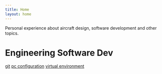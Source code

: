 ```yaml
---
title: Home
layout: home
---
```


Personal experience about aircraft design, software development and other topics.

# Engineering Software Dev

[git](git_setup.md)
[pc configuration](pc-config.md)
[virtual environment](venv.md)
